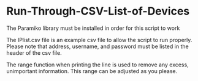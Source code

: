 ﻿# Run-Through-CSV-List-of-Devices

The Paramiko library must be installed in order for this script to work

The IPlist.csv file is an example csv file to allow the script to run properly. Please note that address, username, and password must be listed in the header of the csv file.

The range function when printing the line is used to remove any excess, unimportant information.  This range can be adjusted as you please.
